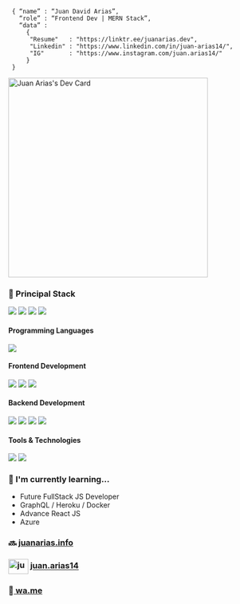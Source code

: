 ```shell
 { “name” : “Juan David Arias”,
   “role” : “Frontend Dev | MERN Stack”,
   “data” : 
     { 
      "Resume"   : "https://linktr.ee/juanarias.dev",
      "Linkedin" : "https://www.linkedin.com/in/juan-arias14/", 
      "IG"       : "https://www.instagram.com/juan.arias14/"
     }
 }
```
<a href="https://app.daily.dev/juadariasmar"><img src="https://api.daily.dev/devcards/9d5f73487ae44ea18342848fd28371cc.png?r=oxz" width="400" alt="Juan  Arias's Dev Card"/></a>
<h3>
  🚀 Principal Stack
</h3> 
<p>
  <img src="https://img.shields.io/badge/MongoDB-white?style=for-the-badge&logo=mongodb&logoColor=4EA94B">
  <img src="https://img.shields.io/badge/Express.js-000000?style=for-the-badge&logo=express&logoColor=white">
  <img src="https://img.shields.io/badge/React-20232A?style=for-the-badge&logo=react&logoColor=61DAFB">
  <img src="https://img.shields.io/badge/Node.js-339933?style=for-the-badge&logo=nodedotjs&logoColor=white">
</p>
  
<h4>Programming Languages</h4>
<p>
  <img src="https://img.shields.io/badge/JavaScript-F7DF1E?style=for-the-badge&logo=javascript&logoColor=black">
</p>
<h4>Frontend Development</h4>
<p>
  <img src="https://img.shields.io/badge/HTML5-E34F26?style=for-the-badge&logo=html5&logoColor=white">
  <img src="https://img.shields.io/badge/CSS3-1572B6?style=for-the-badge&logo=css3&logoColor=white">
  <img src="https://img.shields.io/badge/React-20232A?style=for-the-badge&logo=react&logoColor=61DAFB">
</p>
<h4>Backend Development</h4>
<p>
  <img src="https://img.shields.io/badge/Node.js-339933?style=for-the-badge&logo=nodedotjs&logoColor=white">
  <img src="https://img.shields.io/badge/Express.js-000000?style=for-the-badge&logo=express&logoColor=white">
  <img src="https://img.shields.io/badge/MongoDB-white?style=for-the-badge&logo=mongodb&logoColor=4EA94B">
  <img src="https://img.shields.io/badge/MySQL-005C84?style=for-the-badge&logo=mysql&logoColor=white">
</p>
<h4>Tools & Technologies</h4>
<p>
  <img src="https://img.shields.io/badge/Git-F05032?style=for-the-badge&logo=git&logoColor=white">
  <img src="https://img.shields.io/badge/GitHub-100000?style=for-the-badge&logo=github&logoColor=white">
</p>

### 🌱 I'm currently learning...

- Future FullStack JS Developer
- GraphQL / Heroku / Docker 
- Advance React JS
- Azure

### 🔜 <a href="https://juanarias.info" target="_blank"> juanarias.info</a>

###  <a href="https://www.instagram.com/juan.arias14/" target="blank"><img align="center" src="https://raw.githubusercontent.com/rahuldkjain/github-profile-readme-generator/master/src/images/icons/Social/instagram.svg" alt="juanarias" height="30" width="40" /></a>  <a href="https://www.instagram.com/juan.arias14/" target="_blank"> juan.arias14</a>

### 📱<a href="https://wa.me/573013643804" target="_blank"> wa.me</a>
